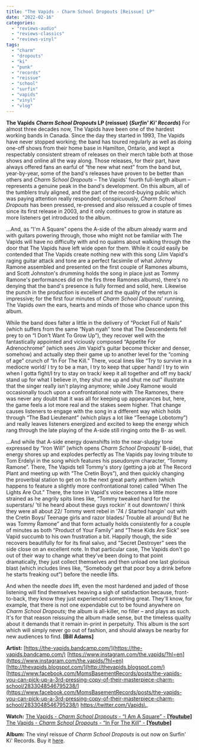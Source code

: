 ```yaml
---
title: "The Vapids - Charm School Dropouts [Reissue] LP"
date: "2022-02-16"
categories: 
  - "reviews-audio"
  - "reviews-classics"
  - "reviews-vinyl"
tags: 
  - "charm"
  - "dropouts"
  - "ki"
  - "punk"
  - "records"
  - "reissue"
  - "school"
  - "surfin"
  - "vapids"
  - "vinyl"
  - "vlog"
---
```


**The Vapids** **_Charm School Dropouts_ LP (reissue)** **(_Surfin' Ki' Records_)** For almost three decades now, The Vapids have been one of the hardest working bands in Canada. Since the day they started in 1993, The Vapids have never stopped working; the band has toured regularly as well as doing one-off shows from their home base in Hamilton, Ontario, and kept a respectably consistent stream of releases on their merch table both at those shows and online all the way along. Those releases, for their part, have always offered fans an earful of “the new what next” from the band but, year-by-year, some of the band's releases have proven to be better than others and _Charm School Dropouts_ – The Vapids' fourth full-length album – represents a genuine peak in the band's development. On this album, all of the tumblers truly aligned, and the part of the record-buying public which was paying attention really responded; conspicuously, _Charm School Dropouts_ has been pressed, re-pressed and also reissued a couple of times since its first release in 2003, and it only continues to grow in stature as more listeners get introduced to the album.

...And, as “I'm A Square” opens the A-side of the album already warm and with guitars powering through, those who might not be familiar with The Vapids will have no difficulty with and no qualms about walking through the door that The Vapids have left wide open for them. While it could easily be contended that The Vapids create nothing new with this song (Jim Vapid's raging guitar attack and tone are a perfect facsimile of what Johnny Ramone assembled and presented on the first couple of Ramones albums, and Scott Johnston's drumming holds the song in place just as Tommy Ramone's performances did on the firs three Ramones albums), there's no denying that the band's presence is fully formed and solid, here. Likewise the punch in the production is excellent and the quality of the return is impressive; for the first four minutes of _Charm School Dropouts_' running, The Vapids _own_ the ears, hearts and minds of those who chance upon this album.

While the band does falter a little in the delivery of “Pocket Full of Nails” (which suffers from the same “Nyah nyah” tone that The Descendents fell prey to on “I Don't Want To Grow Up”), they recover well with the fantastically appointed and viciously composed “Appetite For Adrenochrome” (which sees Jim Vapid's guitar become thicker and denser, somehow) and actually step their game up to another level for the “coming of age” crunch of “In For The Kill.” There, vocal lines like “Try to survive in a mediocre world/ I try to be a man, I try to keep that upper hand/ I try to win when I gotta fight/I try to stay on track/ keep it all together and off my back/ stand up for what I believe in, they shut me up and shut me out” illustrate that the singer really isn't playing anymore; while Joey Ramone would occasionally touch upon a confrontational note with The Ramones, there was never any doubt that it was all for keeping up appearances but, here, the game feels a lot more real and the stakes seem higher. That change causes listeners to engage with the song in a different way which holds through “The Bad Lieutenant” (which plays a lot like “Teenage Lobotomy”) and really leaves listeners energized and excited to keep the energy which rang through the late playing of the A-side still ringing onto the B- as well.

...And while that A-side energy downshifts into the near-sludgy tone expressed by “Iron Will” (which opens _Charm School Dropouts_' B-side), that energy shores up and explodes perfectly as The Vapids pay loving tribute to Tom Erdelyi in the song which features his pseudonym character, “Tommy Ramone”. There, The Vapids tell Tommy's story (getting a job at The Record Plant and meeting up with “The Cretin Boys”), and then quickly changing the proverbial station to get on to the next great party anthem (which happens to feature a slightly more confrontational tone) called “When The Lights Are Out.” There, the tone in Vapid's voice becomes a little more strained as he angrily spits lines like, “Tommy tweaked hard for the superstars/ 'til he heard about these guys rockin' it out downtown/ I think they were all about 22/ Tommy went rebel in '74 / Started hangin' out with the Cretin Boys/ Teenage girls and razor blades/ Trouble all around/ But he was Tommy Ramone” and that form actually holds consistently for a couple of minutes as both “Product of Your Family” and “These Kids Are Sick” see Vapid succumb to his own frustration a bit. Happily though, the side recovers beautifully for for its final salvo, and “Secret Destroyer” sees the side close on an excellent note. In that particular case, The Vapids don't go out of their way to change what they've been doing to that point dramatically, they just collect themselves and then unload one last glorious blast (which includes lines like, “Somebody get that poor boy a drink before he starts freaking out”) before the needle lifts.

And when the needle _does_ lift, even the most hardened and jaded of those listening will find themselves heaving a sigh of satisfaction because, front-to-back, they know they just experienced something great. They'll know, for example, that there is not one expendable cut to be found anywhere on _Charm School Dropouts_; the album is all-killer, no filler – and plays as such. It's for that reason reissuing the album made sense, but the timeless quality about it demands that it remain in-print in perpetuity. This album is the sort which will simply never go out of fashion, and should always be nearby for new audiences to find. **\[Bill Adams\]**

**Artist:** [https://the-vapids.bandcamp.com/](https://the-vapids.bandcamp.com/) [https://www.instagram.com/the.vapids/?hl=en](https://www.instagram.com/the.vapids/?hl=en) [http://thevapids.blogspot.com/](http://thevapids.blogspot.com/) [https://www.facebook.com/MomsBasementRecords/posts/the-vapids-you-can-pick-up-a-3rd-pressing-copy-of-their-masterpiece-charm-school/2833048546795238/](https://www.facebook.com/MomsBasementRecords/posts/the-vapids-you-can-pick-up-a-3rd-pressing-copy-of-their-masterpiece-charm-school/2833048546795238/) https://twitter.com/Vapids\_

**Watch:** [The Vapids - _Charm School Dropouts_ - “I Am A Square” - **\[Youtube\]**](https://www.youtube.com/watch?v=je2MYAMEEEs) [The Vapids - _Charm School Dropouts_ - “In For The Kill” - **\[Youtube\]**](https://www.youtube.com/watch?v=djAxg363NF0)

**Album:** The vinyl reissue of _Charm School Dropouts_ is out now on Surfin' Ki' Records. Buy it [here](http://surfinkirecords.bigcartel.com/product/new-the-vapids-charm-school-dropouts-lp-2020).
